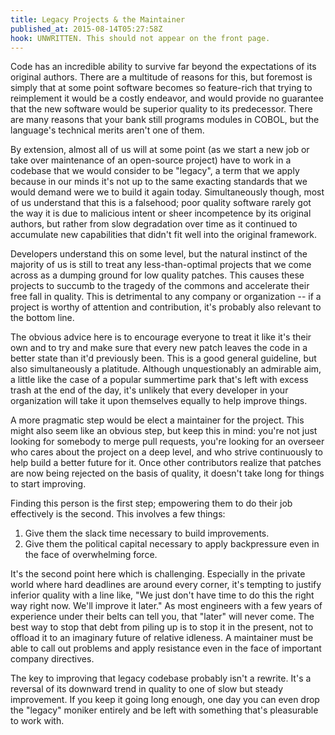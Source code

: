 ```yaml
---
title: Legacy Projects & the Maintainer
published_at: 2015-08-14T05:27:58Z
hook: UNWRITTEN. This should not appear on the front page.
---
```


Code has an incredible ability to survive far beyond the expectations of its
original authors. There are a multitude of reasons for this, but foremost is
simply that at some point software becomes so feature-rich that trying to
reimplement it would be a costly endeavor, and would provide no guarantee that
the new software would be superior quality to its predecessor. There are many
reasons that your bank still programs modules in COBOL, but the language's
technical merits aren't one of them.

By extension, almost all of us will at some point (as we start a new job or
take over maintenance of an open-source project) have to work in a codebase
that we would consider to be "legacy", a term that we apply because in our
minds it's not up to the same exacting standards that we would demand were we
to build it again today. Simultaneously though, most of us understand that this
is a falsehood; poor quality software rarely got the way it is due to malicious
intent or sheer incompetence by its original authors, but rather from slow
degradation over time as it continued to accumulate new capabilities that
didn't fit well into the original framework.

Developers understand this on some level, but the natural instinct of the
majority of us is still to treat any less-than-optimal projects that we come
across as a dumping ground for low quality patches. This causes these projects
to succumb to the tragedy of the commons and accelerate their free fall in
quality. This is detrimental to any company or organization -- if a project is
worthy of attention and contribution, it's probably also relevant to the bottom
line.

The obvious advice here is to encourage everyone to treat it like it's their
own and to try and make sure that every new patch leaves the code in a better
state than it'd previously been. This is a good general guideline, but also
simultaneously a platitude. Although unquestionably an admirable aim, a little
like the case of a popular summertime park that's left with excess trash at the
end of the day, it's unlikely that every developer in your organization will
take it upon themselves equally to help improve things.

A more pragmatic step would be elect a maintainer for the project. This might
also seem like an obvious step, but keep this in mind: you're not just looking
for somebody to merge pull requests, you're looking for an overseer who cares
about the project on a deep level, and who strive continuously to help build a
better future for it. Once other contributors realize that patches are now
being rejected on the basis of quality, it doesn't take long for things to start
improving.

Finding this person is the first step; empowering them to do their job
effectively is the second. This involves a few things:

1. Give them the slack time necessary to build improvements.
2. Give them the political capital necessary to apply backpressure even in the
   face of overwhelming force.

It's the second point here which is challenging. Especially in the private
world where hard deadlines are around every corner, it's tempting to justify
inferior quality with a line like, "We just don't have time to do this the
right way right now. We'll improve it later." As most engineers with a few
years of experience under their belts can tell you, that "later" will never
come. The best way to stop that debt from piling up is to stop it in the
present, not to offload it to an imaginary future of relative idleness. A
maintainer must be able to call out problems and apply resistance even in the
face of important company directives.

The key to improving that legacy codebase probably isn't a rewrite. It's a
reversal of its downward trend in quality to one of slow but steady
improvement. If you keep it going long enough, one day you can even drop the
"legacy" moniker entirely and be left with something that's pleasurable to work
with.
